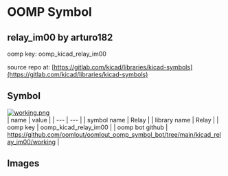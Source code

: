 # OOMP Symbol  
## relay_im00  by arturo182  
  
oomp key: oomp_kicad_relay_im00  
  
source repo at: [https://gitlab.com/kicad/libraries/kicad-symbols](https://gitlab.com/kicad/libraries/kicad-symbols)  
## Symbol  
  
[![working.png](working_600.png)](working.png)  
| name | value | 
| --- | --- | 
| symbol name | Relay | 
| library name | Relay | 
| oomp key | oomp_kicad_relay_im00 | 
| oomp bot github | https://github.com/oomlout/oomlout_oomp_symbol_bot/tree/main/kicad_relay_im00/working | 
## Images  
